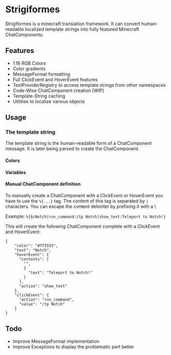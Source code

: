 # Strigiformes 
Strigiformes is a minecraft translation framework. It can convert human-readable localized template strings into fully featured Minecraft ChatComponents.

## Features
- 1.16 RGB Colors
- Color gradients
- MessageFormat formatting
- Full ClickEvent and HoverEvent features
- TextProviderRegistry to access template strings from other namespaces
- Code-Wise ChatComponent creation [WIP]
- Template-String caching
- Utilities to localize various objects

## Usage
### The template string
The template string is the human-readable form of a ChatComponent message. It is later being parsed to create the ChatComponent.
#### Colors

#### Variables

#### Manual ChatComponent definition
To manually create a ChatComponent with a ClickEvent or HoverEvent you have to use the `%{...}` tag.
The content of this tag is separated by `|` characters. You can escape the content delimiter by prefixing it with a \

Example: ``%{§cNotch|run_command:/tp Notch|show_text:Teleport to Notch!}``

This will create the following ChatComponent complete with a ClickEvent and HoverEvent:

    {
        "color": "#ff5555",
        "text": "Notch",
        "hoverEvent": {
          "contents": [
            "",
            {
              "text": "Teleport to Notch!"
            }
          ],
          "action": "show_text"
        },
        "clickEvent": {
          "action": "run_command",
          "value": "/tp Notch"
        }
    }
   
## Todo
- Improve MessageFormat implementation
- Improve Exceptions to display the problematic part better